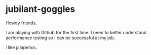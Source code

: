 # jubilant-goggles

Howdy friends.

I am playing with Github for the first time. I need to better understand performance testing so I can be successful at my job.

I like jalapeños. 
